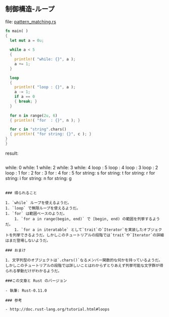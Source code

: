 ## 制御構造-ループ

file: [pattern_matching.rs](.src/pattern_matching.rs)

```rust
fn main( )
{
  let mut a = 0u;
  
  while a < 5
  {
    println!( "while: {}", a );
    a += 1;
  }

  loop
  {
    println!( "loop : {}", a );
    a -= 1;
    if a == 0
    { break; }
  }
  
  for n in range(2u, 6)
  { println!( "for  : {}", n ); }

  for c in "string".chars()
  { println!( "for string: {}", c ); }
}
}
```

result:

> ```zsh
while: 0
while: 1
while: 2
while: 3
while: 4
loop : 5
loop : 4
loop : 3
loop : 2
loop : 1
for  : 2
for  : 3
for  : 4
for  : 5
for string: s
for string: t
for string: r
for string: i
for string: n
for string: g
```

### 得られること

1. `while` ループを使えるようだ。
1. `loop` で無限ループを使えるようだ。
1. `for` は範囲ベースのようだ。
    1. `for a in range(begin, end)` で [begin, end) の範囲を列挙するようだ。
    1. `for a in iteratable` として`trait`の`Iterator`を実装したオブジェクトを列挙できるようだ。しかしこのチュートリアルの段階では`trait`や`Iterator`の詳細はまだ登場しないようだ。

### おまけ

1. 文字列型のオブジェクトは`.chars()`なるメンバー関数的な何かを持っているようだ。しかしこのチュートリアルの段階では詳しいことはわからずとりあえず列挙可能な文字群が得られる挙動だけがわかるようだ。

###この文章と Rust のバージョン

- 執筆: Rust-0.11.0

### 参考

- http://doc.rust-lang.org/tutorial.html#loops
